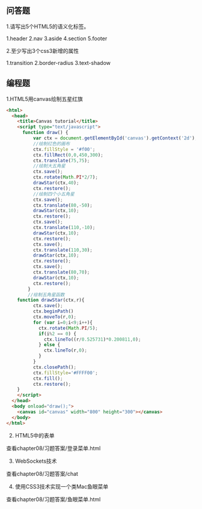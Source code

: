 ## 问答题

1.请写出5个HTML5的语义化标签。

1.header
2.nav
3.aside
4.section
5.footer

2.至少写出3个css3新增的属性

1.transition
2.border-radius
3.text-shadow


## 编程题

1.HTML5用canvas绘制五星红旗

```html
<html>
  <head>
    <title>Canvas tutorial</title>
    <script type="text/javascript">
      function draw() {
		  var ctx = document.getElementById('canvas').getContext('2d');
		  //绘制红色的画布
		  ctx.fillStyle = '#f00';
		  ctx.fillRect(0,0,450,300);
		  ctx.translate(75,75);
		  //绘制大五角星 
		  ctx.save();
		  ctx.rotate(Math.PI*2/7);
		  drawStar(ctx,40);   
		  ctx.restore();
		  //绘制四个小五角星 
		  ctx.save();
		  ctx.translate(80,-50);
		  drawStar(ctx,10);   
		  ctx.restore();
		  ctx.save();
		  ctx.translate(110,-10);
		  drawStar(ctx,10);    
		  ctx.restore();
		  ctx.save();
		  ctx.translate(110,30);
		  drawStar(ctx,10);    
		  ctx.restore();
		  ctx.save();
		  ctx.translate(80,70);
		  drawStar(ctx,10);    
		  ctx.restore(); 
		}
		//绘制五角星函数
	function drawStar(ctx,r){
		  ctx.save();
		  ctx.beginPath()
		  ctx.moveTo(r,0);
		  for (var i=0;i<9;i++){
		    ctx.rotate(Math.PI/5);
		    if(i%2 == 0) {
		      ctx.lineTo((r/0.525731)*0.200811,0);
		    } else {
		      ctx.lineTo(r,0);
		    }
		  }
		  ctx.closePath();
		  ctx.fillStyle='#FFFF00';
		  ctx.fill();
		  ctx.restore();
	}
    </script>
  </head>
  <body onload="draw();">
    <canvas id="canvas" width="800" height="300"></canvas>
  </body>
</html>
```

2. HTML5中的表单

查看chapter08/习题答案/登录菜单.html

3. WebSockets技术

查看chapter08/习题答案/chat

4. 使用CSS3技术实现一个类Mac鱼眼菜单

查看chapter08/习题答案/鱼眼菜单.html